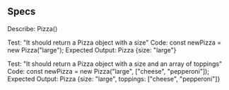 ## Specs
Describe: Pizza()

Test: "It should return a Pizza object with a size"
Code: const newPizza = new Pizza("large");
Expected Output: Pizza {size: "large"}

Test: "It should return a Pizza object with a size and an array of toppings"
Code: const newPizza = new Pizza("large", ["cheese", "pepperoni"]);
Expected Output: Pizza {size: "large", toppings: ["cheese", "pepperoni"]}